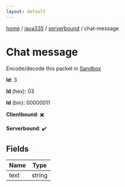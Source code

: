 ```yaml
---
layout: default
---
```


[home](/)  /  [java335](/protocol/java335)  /  [serverbound](/protocol/java335/serverbound)  /  chat-message

# Chat message

Encode/decode this packet in [Sandbox](../../../sandbox/java335#serverbound.chat_message)

**Id**: 3

**Id** (hex): 03

**Id** (bin): 00000011

**Clientbound**: ✖️

**Serverbound**: ✔️

## Fields

Name | Type
---|---
text | string
